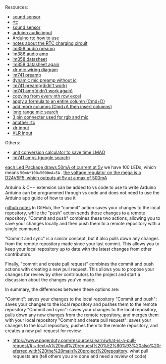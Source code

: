 Resources:
- [sound sensor](https://arduino-tutorials.net/tutorial/drawing-sound-sensor-data-on-serial-plotter)
- [rtc](https://www.circuitbasics.com/how-to-use-a-real-time-clock-module-with-the-arduino/#:~:text=An%20RTC%20is%20a%20very,and%20Time%20on%20an%20Arduino.)
- [sound sensor](https://randomnerdtutorials.com/guide-for-microphone-sound-sensor-with-arduino/) 
- [arduino audio input](https://www.instructables.com/Arduino-Audio-Input/)
- [ Arduino rtc how to use](https://circuitdigest.com/microcontroller-projects/interfacing-ds3231-rtc-with-arduino-and-diy-digital-clock#:~:text=The%20RTC%20keeps%20track%20of,hour%20or%2012%2Dhour%20mode.) 
- [notes about the RTC charging circuit](https://forum.arduino.cc/t/zs-042-ds3231-rtc-module/268862 )
- [lm358 audio preamp](https://digitalab.org/2016/08/microphone-pre-amplifier-using-lm358/#.Y_Y89exBwdH) 
- [lm386 audio amp](https://digitalab.org/2012/10/audio-amplifier-using-lm386/#.Y_Y89exBwdF)
- [lm358 datasheet](https://www.digikey.sg/en/products/detail/texas-instruments/LM358P/277042)
- [lm358 datasheet again](https://www.ti.com/lit/ds/symlink/lm358.pdf?HQS=dis-dk-null-digikeymode-dsf-pf-null-wwe&ts=1675382777300&ref_url=https%253A%252F%252Fwww.ti.com%252Fgeneral%252Fdocs%252Fsuppproductinfo.tsp%253FdistId%253D10%2526gotoUrl%253Dhttps%253A%252F%252Fwww.ti.com%252Flit%252Fgpn%252Flm358)
- [xlr mic wiring diagram](https://www.whitenoisestudio.com/how-to/cable-soldering-schematics/)
- [lm741 preamp](https://bestengineeringprojects.com/microphone-amplifier-using-op-amp-741/)
- [dynamic mic preamp without ic](https://bestengineeringprojects.com/dynamic-microphone-pre-amplifier-circuit/)
- [lm741 preamp(didn't work)](http://www.learningaboutelectronics.com/Articles/Difference-amplifier-circuit.php)
- [lm741 amp(didn't work again)](http://www.learningaboutelectronics.com/Articles/How-to-connect-a-LM741-op-amp-chip-to-a-circuit)
- [copying from every nth row excel](https://www.got-it.ai/solutions/excel-chat/excel-tutorial/miscellaneous/copy-value-from-every-nth-row)
- [apply a formula to an entire column (Cmd+D)](https://spreadsheetpoint.com/apply-formula-to-entire-column-google-sheets/)
- [add more columns (Cmd+A then insert columns)](https://spreadsheetpoint.com/how-to-insert-multiple-columns-in-google-sheets/#:~:text=If%20you%20want%20to%20insert%20a%20really%20large%20number%20of,of%2026%20at%20a%20time.&text=This%20happens%20because%2C%20by%20default,Sheets%20only%20displays%2026%20columns.)
- [long range mic search](https://www.google.com/search?q=long+range+microphone&sxsrf=AJOqlzU-5-aMhFA42eUlng8by9MDt4nGLQ:1677038224791&source=lnms&tbm=isch&sa=X&ved=2ahUKEwjD_6adnqj9AhW20nMBHdwJC6UQ_AUoAnoECAEQBA&biw=3840&bih=1954&dpr=1)
- [3 pin connecter used for rgb and mic](https://sg.rs-online.com/web/p/industrial-circular-connectors/1115761?cm_mmc=SG-PLA-DS3A-_-google-_-PLA_SG_EN_Connectors_Whoop-_-(SG:Whoop!)+Industrial+Circular+Connectors-_-1115761&matchtype=&aud-828197004210:pla-337272310299&gclid=CjwKCAiAr4GgBhBFEiwAgwORrZZUS9XTWRJ9E48UJRqFLdvWVaafYJfovye7x4pv-s9hSqEJaLw5TxoC_CEQAvD_BwE&gclsrc=aw.ds)
- [another rtc](https://lastminuteengineers.com/ds3231-rtc-arduino-tutorial/)
- [xlr input](https://jaazz.me/2014/03/11/how-to-wire-an-unbalanced-microphone-to-a-balanced-xlr-input/)
- [ XLR input](https://www.terralec.co.uk/CableConnectors.aspx)

Others:
- [unit conversion calculator to save time LMAO](https://www.convert-measurement-units.com/conversion-calculator.php?type=kapazitaet)  
- [lm741 amps (google search)](https://www.google.com/search?q=ua741+amplifier+circuit&sxsrf=AJOqlzUbv5ikuXIHZ8xnx3ahKZQfAVGcqA%3A1675410163673&ei=87rcY5jhKM6_3LUPo6qiUA&oq=ua741cp+ampli&gs_lcp=Cgxnd3Mtd2l6LXNlcnAQARgAMgYIABAWEB4yBggAEBYQHjIGCAAQFhAeMgYIABAWEB4yBggAEBYQHjIFCAAQhgMyBQgAEIYDMgUIABCGAzIFCAAQhgM6CggAEEcQ1gQQsAM6BAgjECc6CggAEIAEEBQQhwI6BQgAEIAESgQIQRgASgQIRhgAUJECWMU5YOZFaAFwAXgDgAGgCYgBqCGSAQc1LjYtMi4ymAEAoAEByAEIwAEB&sclient=gws-wiz-serp#imgrc=So5QYvl2Z1KFyM) 


[each Led Package draws 50mA of current at 5v](https://www.pololu.com/product/2547)
we have 100 LEDs, which means `50mA*100=5000mA=5A.`
[the voltage regulator on the mega is a D24V5F5, which outputs at 5v at a max of 500mA](https://forum.arduino.cc/t/replace-voltage-regulator-on-arduino-mega/402325/4 )


Arduino & C++ extension can be added to vs code to use to write Arduino
Arduino can be programmed through vs code and does not need to use the Arduino app
guide of how to use it [](https://www.youtube.com/watch?v=WVZxK2MEbE4)

[github notes](https://stackoverflow.com/questions/30038999/differences-between-commit-commit-and-push-commit-and-sync#:~:text=%22Commit%22%3A%20saves%20your%20changes,them%20with%20your%20local%20repository%20%22)
In GitHub, the "commit" action saves your changes to the local repository, while the "push" action sends those changes to a remote repository. "Commit and push" combines these two actions, allowing you to save your changes locally and then push them to a remote repository with a single command.

"Commit and sync" is a similar concept, but it also pulls down any changes from the remote repository made since your last commit. This allows you to keep your local repository up to date with the latest changes from other contributors.

Finally, "commit and create pull request" combines the commit and push actions with creating a new pull request. This allows you to propose your changes for review by other contributors to the project and start a discussion about the changes you've made.

In summary, the differences between these options are:

"Commit": saves your changes to the local repository "Commit and push": saves your changes to the local repository and pushes them to the remote repository "Commit and sync": saves your changes to the local repository, pulls down any new changes from the remote repository, and merges them with your local repository "Commit and create pull request": saves your changes to the local repository, pushes them to the remote repository, and creates a new pull request for review.
- https://www.pagerduty.com/resources/learn/what-is-a-pull-request/#:~:text=A%20pull%20request%20%E2%80%93%20also%20referred,with%20the%20main%20project%20repository. what pull requests are (tell others you are done and need a review of code)
